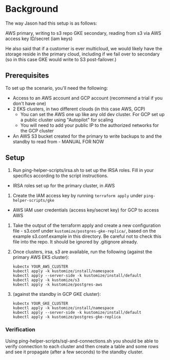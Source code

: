 # Background

The way Jason had this setup is as follows:

AWS primary, writing to s3 repo
GKE secondary, reading from s3 via AWS access key ID/secret (iam keys)

He also said that if a customer is ever multicloud, we would likely have the storage reside in the primary cloud, including if we fail over to secondary (so in this case GKE would write to S3 post-failover.)

## Prerequisites
To set up the scenario, you'll need the following:
* Access to an AWS account and GCP account (recommend a trial if you don't have one)
* 2 EKS clusters, in two different clouds (in this case AWS, GCP)
  * You can set the AWS one up like any old dev cluster. For GCP set up a public cluster using "Autopilot" for scaling
  * You will need to add your public IP to the authorized networks for the GCP cluster
* An AWS S3 bucket created for the primary to write backups to and the standby to read from - MANUAL FOR NOW

## Setup

1. Run ping-helper-scripts/irsa.sh to set up the IRSA roles. Fill in your specifics according to the script instructions.
* IRSA roles set up for the primary cluster, in AWS

1. Create the IAM access key by running `terraform apply` under `ping-helper-scripts/gke`
* AWS IAM user credentials (access key/secret key) for GCP to access AWS

1. Take the output of the terraform apply and create a new configuration file - s3.conf under `kustomize/postgres-gke-replica/`, based on the example s3.conf.example in this directory. Be careful not to check this file into the repo. It should be ignored by .gitignore already.

1. Once clusters, irsa, s3 are available, run the following (against the primary AWS EKS cluster):

    ```
    kubectx YOUR_AWS_CLUSTER
    kubectl apply -k kustomize/install/namespace
    kubectl apply --server-side -k kustomize/install/default
    kubectl apply -k kustomize/s3
    kubectl apply -k kustomize/postgres-aws
    ```

1. (against the standby in GCP GKE cluster):

    ```
    kubectx YOUR_GKE_CLUSTER
    kubectl apply -k kustomize/install/namespace
    kubectl apply --server-side -k kustomize/install/default
    kubectl apply -k kustomize/postgres-gke-replica
    ```

### Verification

Using ping-helper-scripts/sql-and-connections.sh you should be able to verify connection to each cluster and then create a table and some rows and see it propagate (after a few seconds) to the standby cluster.

